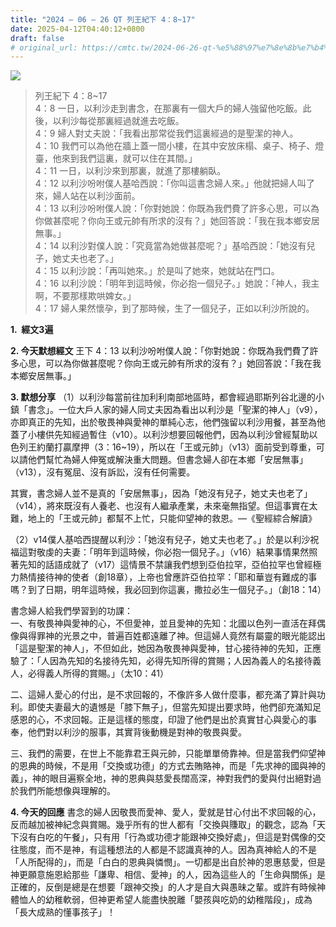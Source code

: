 ```yaml
---
title: "2024 – 06 – 26 QT 列王紀下 4：8~17"
date: 2025-04-12T04:40:12+0800
draft: false
# original_url: https://cmtc.tw/2024-06-26-qt-%e5%88%97%e7%8e%8b%e7%b4%80%e4%b8%8b-4%ef%bc%9a817
---
```


![](/images/qt.jpg)
> 列王紀下 4：8\~17  
> 4：8 一日，以利沙走到書念，在那裏有一個大戶的婦人強留他吃飯。此後，以利沙每從那裏經過就進去吃飯。  
> 4：9 婦人對丈夫說：「我看出那常從我們這裏經過的是聖潔的神人。  
> 4：10 我們可以為他在牆上蓋一間小樓，在其中安放床榻、桌子、椅子、燈臺，他來到我們這裏，就可以住在其間。」  
> 4：11 一日，以利沙來到那裏，就進了那樓躺臥。  
> 4：12 以利沙吩咐僕人基哈西說：「你叫這書念婦人來。」他就把婦人叫了來，婦人站在以利沙面前。  
> 4：13 以利沙吩咐僕人說：「你對她說：你既為我們費了許多心思，可以為你做甚麼呢？你向王或元帥有所求的沒有？」她回答說：「我在我本鄉安居無事。」  
> 4：14 以利沙對僕人說：「究竟當為她做甚麼呢？」基哈西說：「她沒有兒子，她丈夫也老了。」  
> 4：15 以利沙說：「再叫她來。」於是叫了她來，她就站在門口。  
> 4：16 以利沙說：「明年到這時候，你必抱一個兒子。」她說：「神人，我主啊，不要那樣欺哄婢女。」  
> 4：17 婦人果然懷孕，到了那時候，生了一個兒子，正如以利沙所說的。

**1.  經文3遍**

**2. 今天默想經文**
王下 4：13 以利沙吩咐僕人說：「你對她說：你既為我們費了許多心思，可以為你做甚麼呢？你向王或元帥有所求的沒有？」她回答說：「我在我本鄉安居無事。」

**3. 默想分享**
（1）以利沙每當前往加利利南部地區時，都會經過耶斯列谷北邊的小鎮「書念」。一位大戶人家的婦人同丈夫因為看出以利沙是「聖潔的神人」（v9），亦即真正的先知，出於敬畏神與愛神的單純心志，他們強留以利沙用餐，甚至為他蓋了小樓供先知經過暫住（v10）。以利沙想要回報他們，因為以利沙曾經幫助以色列王約蘭打贏摩押（3：16\~19），所以在「王或元帥」（v13）面前受到尊重，可以請他們幫忙為婦人伸冤或解決重大問題。但書念婦人卻在本鄉「安居無事」（v13），沒有冤屈、沒有訴訟，沒有任何需要。

其實，書念婦人並不是真的「安居無事」，因為「她沒有兒子，她丈夫也老了」（v14），將來既沒有人養老、也沒有人繼承產業，未來毫無指望。但這事實在太難，地上的「王或元帥」都幫不上忙，只能仰望神的救恩。—《聖經綜合解讀》

（2）v14僕人基哈西提醒以利沙：「她沒有兒子，她丈夫也老了。」於是以利沙祝福這對敬虔的夫妻：「明年到這時候，你必抱一個兒子。」（v16）結果事情果然照著先知的話語成就了（v17）這情景不禁讓我們想到亞伯拉罕，亞伯拉罕也曾經極力熱情接待神的使者（創18章），上帝也曾應許亞伯拉罕：「耶和華豈有難成的事嗎？到了日期，明年這時候，我必回到你這裏，撒拉必生一個兒子。」（創18：14）

書念婦人給我們學習到的功課：  
一、有敬畏神與愛神的心，不但愛神，並且愛神的先知：北國以色列一直活在拜偶像與得罪神的光景之中，普遍百姓都遠離了神。但這婦人竟然有屬靈的眼光能認出「這是聖潔的神人」，不但如此，她因為敬畏神與愛神，甘心接待神的先知，正應驗了：「人因為先知的名接待先知，必得先知所得的賞賜；人因為義人的名接待義人，必得義人所得的賞賜。」（太10：41）

二、這婦人愛心的付出，是不求回報的，不像許多人做什麼事，都充滿了算計與功利。即使夫妻最大的遺憾是「膝下無子」，但當先知提出要求時，他們卻充滿知足感恩的心，不求回報。正是這樣的態度，印證了他們是出於真實甘心與愛心的事奉，他們對以利沙的服事，其實背後動機是對神的敬畏與愛。

三、我們的需要，在世上不能靠君王與元帥，只能單單倚靠神。但是當我們仰望神的恩典的時候，不是用「交換或功德」的方式去賄賂神，而是「先求神的國與神的義」，神的眼目遍察全地，神的恩典與慈愛長闊高深，神對我們的愛與付出絕對過於我們所能想像與理解的。

**4. 今天的回應**
書念的婦人因敬畏而愛神、愛人，愛就是甘心付出不求回報的心，反而越加被神紀念與賞賜。幾乎所有的世人都有「交換與賺取」的觀念，認為「天下沒有白吃的午餐」，只有用「行為或功德才能跟神交換好處」，但這是對偶像的交往態度，而不是神，有這種想法的人都是不認識真神的人。因為真神給人的不是「人所配得的」，而是「白白的恩典與憐憫」。一切都是出自於神的恩惠慈愛，但是神更願意施恩給那些「謙卑、相信、愛神」的人，因為這些人的「生命與關係」是正確的，反倒是總是在想要「跟神交換」的人才是自大與愚昧之輩。或許有時候神體恤人的幼稚軟弱，但神更希望人能盡快脫離「嬰孩與吃奶的幼稚階段」，成為「長大成熟的懂事孩子」！
